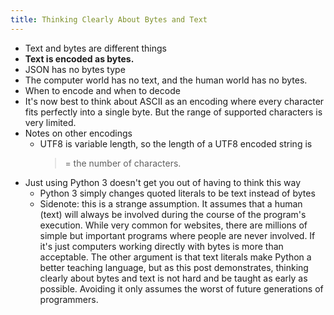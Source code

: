 ```yaml
---
title: Thinking Clearly About Bytes and Text
---
```


* Text and bytes are different things
* **Text is encoded as bytes.**
* JSON has no bytes type
* The computer world has no text, and the human world has no bytes.
* When to encode and when to decode
* It's now best to think about ASCII as an encoding where every
  character fits perfectly into a single byte. But the range of
  supported characters is very limited.
* Notes on other encodings
  * UTF8 is variable length, so the length of a UTF8 encoded string is
    >= the number of characters.
* Just using Python 3 doesn't get you out of having to think this way
  * Python 3 simply changes quoted literals to be text instead of bytes
  * Sidenote: this is a strange assumption. It assumes that a human
    (text) will always be involved during the course of the program's
    execution. While very common for websites, there are millions of
    simple but important programs where people are never involved. If
    it's just computers working directly with bytes is more than
    acceptable. The other argument is that text literals make Python a
    better teaching language, but as this post demonstrates, thinking
    clearly about bytes and text is not hard and be taught as early as
    possible. Avoiding it only assumes the worst of future generations
    of programmers.
